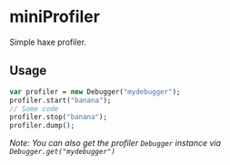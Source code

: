 # miniProfiler
Simple haxe profiler.

## Usage

```haxe
var profiler = new Debugger("mydebugger");
profiler.start("banana");
// Some code
profiler.stop("banana");
profiler.dump();
```

_Note: You can also get the profiler `Debugger` instance via `Debugger.get("mydebugger")`_
